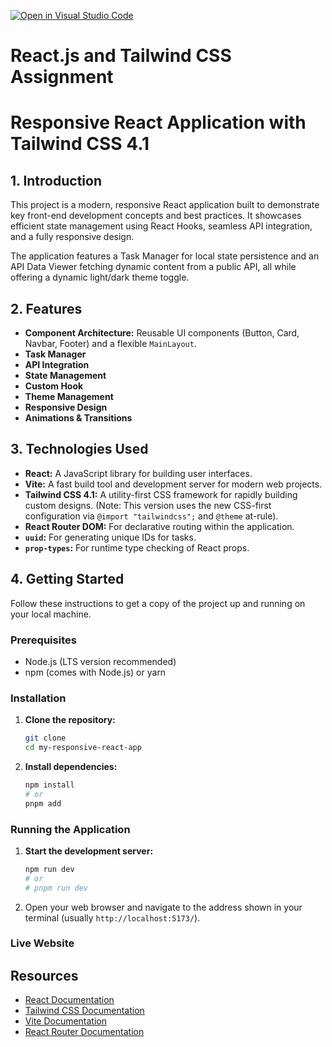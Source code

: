[![Open in Visual Studio Code](https://classroom.github.com/assets/open-in-vscode-2e0aaae1b6195c2367325f4f02e2d04e9abb55f0b24a779b69b11b9e10269abc.svg)](https://classroom.github.com/online_ide?assignment_repo_id=19877365&assignment_repo_type=AssignmentRepo)
# React.js and Tailwind CSS Assignment

# Responsive React Application with Tailwind CSS 4.1

## 1. Introduction

This project is a modern, responsive React application built to demonstrate key front-end development concepts and best practices. It showcases efficient state management using React Hooks, seamless API integration, and a fully responsive design.

The application features a Task Manager for local state persistence and an API Data Viewer fetching dynamic content from a public API, all while offering a dynamic light/dark theme toggle.

## 2. Features

* **Component Architecture:** Reusable UI components (Button, Card, Navbar, Footer) and a flexible `MainLayout`.
* **Task Manager**
* **API Integration**
* **State Management** 
* **Custom Hook** 
* **Theme Management** 
* **Responsive Design** 
* **Animations & Transitions** 

## 3. Technologies Used

* **React:** A JavaScript library for building user interfaces.
* **Vite:** A fast build tool and development server for modern web projects.
* **Tailwind CSS 4.1:** A utility-first CSS framework for rapidly building custom designs. (Note: This version uses the new CSS-first configuration via `@import "tailwindcss";` and `@theme` at-rule).
* **React Router DOM:** For declarative routing within the application.
* **`uuid`:** For generating unique IDs for tasks.
* **`prop-types`:** For runtime type checking of React props.


## 4. Getting Started

Follow these instructions to get a copy of the project up and running on your local machine.

### Prerequisites

* Node.js (LTS version recommended)
* npm (comes with Node.js) or yarn

### Installation

1.  **Clone the repository:**
    ```bash
    git clone 
    cd my-responsive-react-app
    ```
    
2.  **Install dependencies:**
    ```bash
    npm install
    # or
    pnpm add

### Running the Application

1.  **Start the development server:**
    ```bash
    npm run dev
    # or
    # pnpm run dev
    ```
2.  Open your web browser and navigate to the address shown in your terminal (usually `http://localhost:5173/`).

### Live Website











## Resources

- [React Documentation](https://react.dev/)
- [Tailwind CSS Documentation](https://tailwindcss.com/docs)
- [Vite Documentation](https://vitejs.dev/guide/)
- [React Router Documentation](https://reactrouter.com/) 
